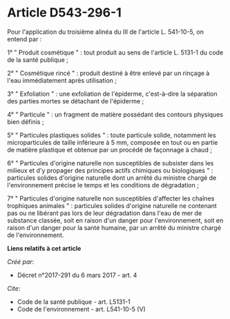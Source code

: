 # Article D543-296-1

Pour l'application du troisième alinéa du III de l'article L. 541-10-5, on entend par : 

1° " Produit cosmétique " : tout produit au sens de l'article L. 5131-1 du code de la santé publique ; 

2° " Cosmétique rincé " : produit destiné à être enlevé par un rinçage à l'eau immédiatement après utilisation ; 

3° " Exfoliation " : une exfoliation de l'épiderme, c'est-à-dire la séparation des parties mortes se détachant de
l'épiderme ; 

4° " Particule " : un fragment de matière possédant des contours physiques bien définis ; 

5° " Particules plastiques solides " : toute particule solide, notamment les microparticules de taille inférieure à 5 mm,
composée en tout ou en partie de matière plastique et obtenue par un procédé de façonnage à chaud ; 

6° " Particules d'origine naturelle non susceptibles de subsister dans les milieux et d'y propager des principes actifs
chimiques ou biologiques " : particules solides d'origine naturelle dont un arrêté du ministre chargé de l'environnement
précise le temps et les conditions de dégradation ; 

7° " Particules d'origine naturelle non susceptibles d'affecter les chaînes trophiques animales " : particules solides
d'origine naturelle ne contenant pas ou ne libérant pas lors de leur dégradation dans l'eau de mer de substance classée, soit
en raison d'un danger pour l'environnement, soit en raison d'un danger pour la santé humaine, par un arrêté du ministre
chargé de l'environnement.

**Liens relatifs à cet article**

_Créé par_:

  - Décret n°2017-291 du 6 mars 2017 - art. 4

_Cite_:

  - Code de la santé publique - art. L5131-1
  - Code de l'environnement - art. L541-10-5 (V)
